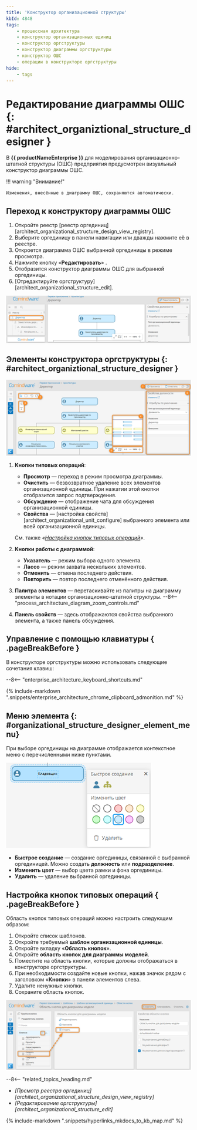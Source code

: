 ```yaml
---
title: 'Конструктор организационной структуры'
kbId: 4848
tags:
    - процессная архитектура
    - конструктор организационных единиц
    - конструктор оргструктуры
    - конструктор диаграммы оргструктуры
    - конструктор ОШС
    - операции в конструкторе оргструктуры
hide:
    - tags
---
```


# Редактирование диаграммы ОШС {: #architect_organiztional_structure_designer }

В **{{ productNameEnterprise }}** для моделирования организационно-штатной структуры (ОШС) предприятия предусмотрен визуальный конструктор диаграммы ОШС.

!!! warning "Внимание!"

    Изменения, внесённые в диаграмму ОШС, сохраняются автоматически.

## Переход к конструктору диаграммы ОШС

1. Откройте реестр [реестр оргединиц][architect_organizational_structure_design_view_registry].
2. Выберите оргединицу в панели навигации или дважды нажмите её в реестре.
3. Откроется диаграмма ОШС выбранной оргединицы в режиме просмотра.
4. Нажмите кнопку «**Редактировать**» <i class="fa-light fa-pen-nib" aria-hidden="true"></i>.
5. Отобразится конструктор диаграммы ОШС для выбранной оргединицы.
6. [Отредактируйте оргструктуру][architect_organizational_structure_edit].

_![Переход к конструктору организационной структуры](img/organizationa_structure_modeling_edit_diagram.png)_

## Элементы конструктора оргструктуры {: #architect_organiztional_structure_designer }

_![Конструктор оргструктуры](img/organizational_structure_modeling_designer.png)_

1. **Кнопки типовых операций**:

    - **Просмотр** <i class="fa-light fa-eye"></i> — переход в режим просмотра диаграммы.
    - **Очистить** <i class="fa-light fa-trash"></i> — безвозвратное удаление всех элементов организационной единицы. При нажатии этой кнопки отобразится запрос подтверждения.
    - **Обсуждение** <i class="fa-light fa-comment-dots"></i> — отображение чата для обсуждения организационной единицы.
    - **Свойства** <i class="fa-light fa-sidebar-flip"></i> — [настройка свойств][architect_organizational_unit_configure] выбранного элемента или всей организационной единицы.

    Cм. также _«[Настройка кнопок типовых операций](#настройка-кнопок-типовых-операций)»_.

2. **Кнопки работы с диаграммой**:

    - **Указатель** <i class="fa-light fa-arrow-pointer"></i>  — режим выбора одного элемента.
    - **Лассо** <i class="fa-light fa-square-dashed"></i>  — режим захвата нескольких элементов.
    - **Отменить** <i class="fa-light fa-arrow-rotate-left"></i>  — отмена последнего действия.
    - **Повторить** <i class="fa-light fa-arrow-rotate-right"></i>  — повтор последнего отменённого действия.

3. **Палитра элементов** — перетаскивайте из палитры на диаграмму элементы в нотации организационно-штатной структуры.
--8<-- "process_architecture_diagram_zoom_controls.md"
6. **Панель свойств** — здесь отображаются свойства выбранного элемента, а также панель обсуждения.

## Управление с помощью клавиатуры { .pageBreakBefore }

В конструкторе оргструктуры можно использовать следующие сочетания клавиш:

--8<-- "enterprise_architecture_keyboard_shortcuts.md"

{% include-markdown ".snippets/enterprise_architecture_chrome_clipboard_admonition.md" %}

## Меню элемента {: #organizational_structure_designer_element_menu}

При выборе оргединицы на диаграмме отображается контекстное меню с перечисленными ниже пунктами.

_![Меню элемента для оргединицы](img/organizational_structure_modeling_designer_element_menu.png)_

- **Быстрое создание** — создание оргединицы, связанной с выбранной оргединицей. Можно создать **должность** или **подразделение**.
- **Изменить цвет** — выбор цвета рамки и фона оргединицы.
- **Удалить** — удаление выбранной оргединицы.

## Настройка кнопок типовых операций { .pageBreakBefore }

Область кнопок типовых операций можно настроить следующим образом:

1. Откройте список шаблонов.
2. Откройте требуемый **шаблон организационной единицы**.
3. Откройте вкладку «**Область кнопок**».
4. Откройте **область кнопок для диаграммы моделей**.
5. Поместите на область кнопки, которые должны отображаться в конструкторе оргструктуры.
6. При необходимости создайте новые кнопки, нажав значок <i class="fa-light fa-plus"></i> рядом с заголовком «**Кнопки**» в панели элементов слева.
7. Удалите ненужные кнопки.
8. Сохраните область кнопок.

_![Настройка кнопок типовых операций для диаграммы ОШС](img/architect_process_organizational_structure_designer_button_area.png)_

<div class="relatedTopics" markdown="block">

--8<-- "related_topics_heading.md"

- _[Прсмотр реестра оргединиц][architect_organizational_structure_design_view_registry]_
- _[Редактирование оргструктуры][architect_organizational_structure_edit]_

</div>

{% include-markdown ".snippets/hyperlinks_mkdocs_to_kb_map.md" %}
